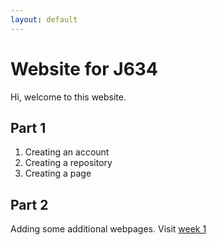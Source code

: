 ```yaml
---
layout: default
---
```


# Website for J634

Hi, welcome to this website.

## Part 1

1. Creating an account
1. Creating a repository
1. Creating a page

## Part 2

Adding some additional webpages.
Visit [week 1](week1.md)

